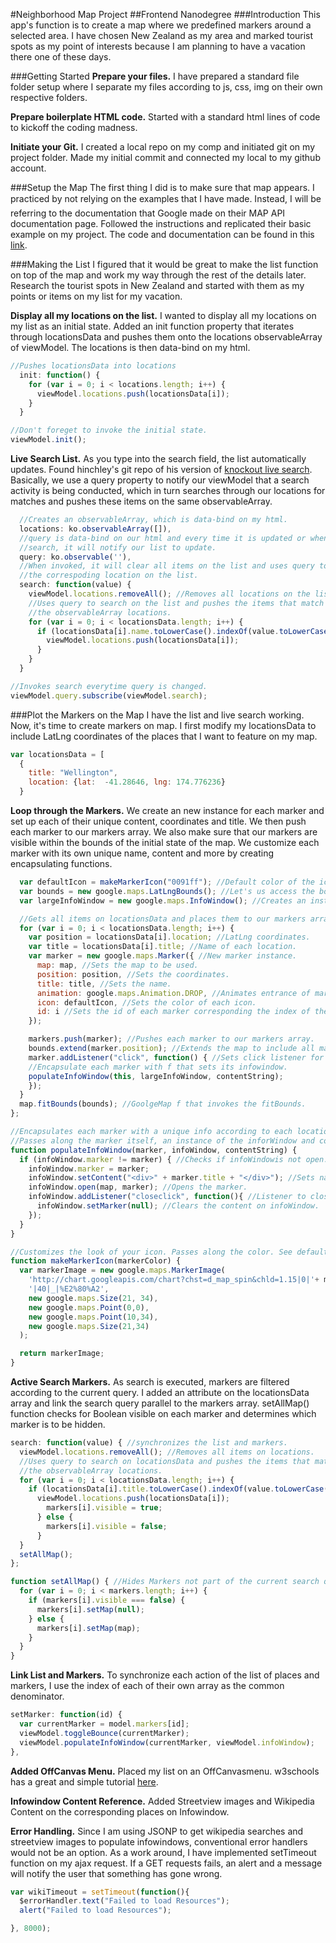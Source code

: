 #Neighborhood Map Project
##Frontend Nanodegree
###Introduction
This app's function is to create a map where we predefined markers around
a selected area. I have chosen New Zealand as my area and marked tourist spots
as my point of interests because I am planning to have a vacation there one
of these days.

###Getting Started
**Prepare your files.** I have prepared a standard file folder setup where I
separate my files according to js, css, img on their own respective folders.

**Prepare boilerplate HTML code.** Started with a standard html lines of code
to kickoff the coding madness.

**Initiate your Git.** I created a local repo on my comp and initiated git on
my project folder. Made my initial commit and connected my local to my github
account.

###Setup the Map
The first thing I did is to make sure that map appears. I practiced by not
relying on the examples that I have made. Instead, I will be referring to the
documentation that Google made on their MAP API documentation page. Followed
the instructions and replicated their basic example on my project. The code
and documentation can be found in this [link](https://developers.google.com/maps/documentation/javascript/tutorial).

###Making the List
I figured that it would be great to make the list function on top of the map
and work my way through the rest of the details later. Research the tourist
spots in New Zealand and started with them as my points or items on my list
for my vacation.

**Display all my locations on the list.** I wanted to display all my locations
on my list as an initial state. Added an init function property that iterates
through locationsData and pushes them onto the locations observableArray of
viewModel. The locations is then data-bind on my html.

```javascript
//Pushes locationsData into locations
  init: function() {
    for (var i = 0; i < locations.length; i++) {
      viewModel.locations.push(locationsData[i]);
    }
  }
```
```javascript
//Don't foreget to invoke the initial state.
viewModel.init();
```

**Live Search List.** As you type into the search field, the list automatically
updates. Found hinchley's git repo of his version of
[knockout live search](https://gist.github.com/hinchley/5973926).
Basically, we use a query property to notify our viewModel that a search
activity is being conducted, which in turn searches through our locations
for matches and pushes these items on the same observableArray.

```javascript
  //Creates an observableArray, which is data-bind on my html.
  locations: ko.observableArray([]),
  //query is data-bind on our html and every time it is updated or when we do a
  //search, it will notify our list to update.
  query: ko.observable(''),
  //When invoked, it will clear all items on the list and uses query to display
  //the correspoding location on the list.
  search: function(value) {
    viewModel.locations.removeAll(); //Removes all locations on the list.
    //Uses query to search on the list and pushes the items that match to
    //the observableArray locations.
    for (var i = 0; i < locationsData.length; i++) {
      if (locationsData[i].name.toLowerCase().indexOf(value.toLowerCase()) >=0) {
        viewModel.locations.push(locationsData[i]);
      }
    }
  }
```

```javascript
//Invokes search everytime query is changed.
viewModel.query.subscribe(viewModel.search);
```

###Plot the Markers on the Map
I have the list and live search working. Now, it's time to create markers on
map. I first modify my locationsData to include LatLng coordinates of the
places that I want to feature on my map.

```javascript
var locationsData = [
  {
    title: "Wellington",
    location: {lat:  -41.28646, lng: 174.776236}
  }
```

**Loop through the Markers.** We create an new instance for each marker and set
up each of their unique content, coordinates and title. We then push each
marker to our markers array. We also make sure that our markers are visible
within the bounds of the initial state of the map. We customize each marker
with its own unique name, content and more by creating encapsulating functions.

```javascript
  var defaultIcon = makeMarkerIcon("0091ff"); //Default color of the icon.
  var bounds = new google.maps.LatLngBounds(); //Let's us access the bounds f.
  var largeInfoWindow = new google.maps.InfoWindow(); //Creates an instance.

  //Gets all items on locationsData and places them to our markers array.
  for (var i = 0; i < locationsData.length; i++) {
    var position = locationsData[i].location; //LatLng coordinates.
    var title = locationsData[i].title; //Name of each location.
    var marker = new google.maps.Marker({ //New marker instance.
      map: map, //Sets the map to be used.
      position: position, //Sets the coordinates.
      title: title, //Sets the name.
      animation: google.maps.Animation.DROP, //Animates entrance of markers.
      icon: defaultIcon, //Sets the color of each icon.
      id: i //Sets the id of each marker corresponding the index of the markers.
    });

    markers.push(marker); //Pushes each marker to our markers array.
    bounds.extend(marker.position); //Extends the map to include all markers.
    marker.addListener("click", function() { //Sets click listener for markers.
    //Encapsulate each marker with f that sets its infowindow.
    populateInfoWindow(this, largeInfoWindow, contentString);
    });
  }
  map.fitBounds(bounds); //GoolgeMap f that invokes the fitBounds.
};

//Encapsulates each marker with a unique info according to each location.
//Passes along the marker itself, an instance of the inforWindow and content.
function populateInfoWindow(marker, infoWindow, contentString) {
  if (infoWindow.marker != marker) { //Checks if infoWindowis not open.
    infoWindow.marker = marker;
    infoWindow.setContent("<div>" + marker.title + "</div>"); //Sets name.
    infoWindow.open(map, marker); //Opens the marker.
    infoWindow.addListener("closeclick", function(){ //Listener to close info.
      infoWindow.setMarker(null); //Clears the content on infoWindow.
    });
  }
}

//Customizes the look of your icon. Passes along the color. See defaultIcon.
function makeMarkerIcon(markerColor) {
  var markerImage = new google.maps.MarkerImage(
    'http://chart.googleapis.com/chart?chst=d_map_spin&chld=1.15|0|'+ markerColor +
    '|40|_|%E2%80%A2',
    new google.maps.Size(21, 34),
    new google.maps.Point(0,0),
    new google.maps.Point(10,34),
    new google.maps.Size(21,34)
  );

  return markerImage;
}
```

**Active Search Markers.** As search is executed, markers are filtered according
to the current query. I added an attribute on the locationsData array and link
the search query parallel to the markers array. setAllMap() function checks for
Boolean visible on each marker and determines which marker is to be hidden.

```javascript
search: function(value) { //synchronizes the list and markers.
  viewModel.locations.removeAll(); //Removes all items on locations.
  //Uses query to search on locationsData and pushes the items that match to
  //the observableArray locations.
  for (var i = 0; i < locationsData.length; i++) {
    if (locationsData[i].title.toLowerCase().indexOf(value.toLowerCase()) >=0) {
      viewModel.locations.push(locationsData[i]);
        markers[i].visible = true;
      } else {
        markers[i].visible = false;
      }
  }
  setAllMap();
};

function setAllMap() { //Hides Markers not part of the current search query
  for (var i = 0; i < markers.length; i++) {
    if (markers[i].visible === false) {
      markers[i].setMap(null);
    } else {
      markers[i].setMap(map);
    }
  }
}
```

**Link List and Markers.** To synchronize each action of the list of places and
markers, I use the index of each of their own array as the common denominator.


```javascript
setMarker: function(id) {
  var currentMarker = model.markers[id];
  viewModel.toggleBounce(currentMarker);
  viewModel.populateInfoWindow(currentMarker, viewModel.infoWindow);
},
```

**Added OffCanvas Menu.** Placed my list on an OffCanvasmenu. w3schools has a great and simple tutorial [here](https://www.w3schools.com/howto/howto_js_off-canvas.asp).


**Infowindow Content Reference.** Added Streetview images and Wikipedia Content
 on the corresponding places on Infowindow.

**Error Handling.** Since I am using JSONP to get wikipedia searches and streetview images to populate infowindows, conventional error handlers would not be an option. As a work around, I have implemented setTimeout function on my ajax request. If a GET requests fails, an alert and a message will notify the user that something has gone wrong.

```javascript
var wikiTimeout = setTimeout(function(){
  $errorHandler.text("Failed to load Resources");
  alert("Failed to load Resources");

}, 8000);
```
